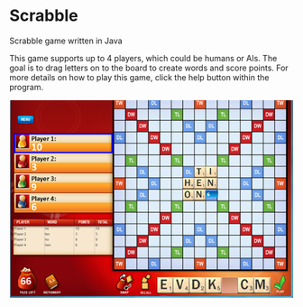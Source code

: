 # Scrabble

Scrabble game written in Java

This game supports up to 4 players, which could be humans or AIs. The goal is to drag letters on to the board to create words 
and score points. For more details on how to play this game, click the help button within the program.

![Scrabble](https://github.com/simon-qi/Scrabble/blob/master/files/screenshot.png)
